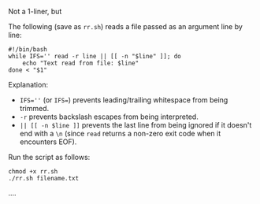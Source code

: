 Not a 1-liner, but

The following (save as `rr.sh`) reads a file passed as an argument line by line:

    #!/bin/bash
    while IFS='' read -r line || [[ -n "$line" ]]; do
        echo "Text read from file: $line"
    done < "$1"

Explanation:

- `IFS=''` (or `IFS=`) prevents leading/trailing whitespace from being trimmed.
- `-r` prevents backslash escapes from being interpreted.
- `|| [[ -n $line ]]` prevents the last line from being ignored if it doesn't end with a `\n` (since `read` returns a non-zero exit code when it encounters EOF).

Run the script as follows:

    chmod +x rr.sh
    ./rr.sh filename.txt

....
